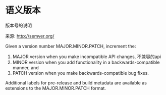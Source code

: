 # 语义版本

版本号的说明

来源: http://semver.org/

Given a version number MAJOR.MINOR.PATCH, increment the:

1. MAJOR version when you make incompatible API changes, 不兼容的api
2. MINOR version when you add functionality in a backwards-compatible manner, and
3. PATCH version when you make backwards-compatible bug fixes.

Additional labels for pre-release and build metadata are available as extensions to the MAJOR.MINOR.PATCH format.